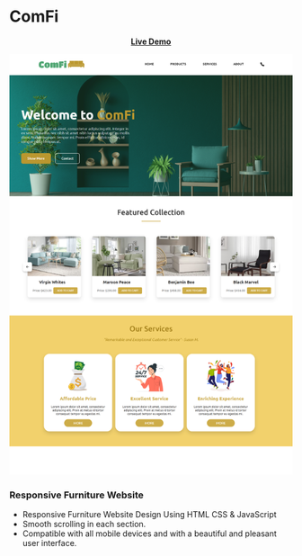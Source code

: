 # ComFi
<div align = 'center'>

<a href="https://adnan-bhaldar.github.io/ComFi"><strong>Live Demo</strong></a>

![preview img](/preview.png) 
</div>

### Responsive Furniture Website

- Responsive Furniture Website Design Using HTML CSS & JavaScript
- Smooth scrolling in each section.
- Compatible with all mobile devices and with a beautiful and pleasant user interface.
